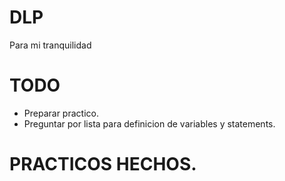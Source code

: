 # DLP
Para mi tranquilidad

# TODO
 - Preparar practico.
 - Preguntar por lista para definicion de variables y statements.

# PRACTICOS HECHOS.
